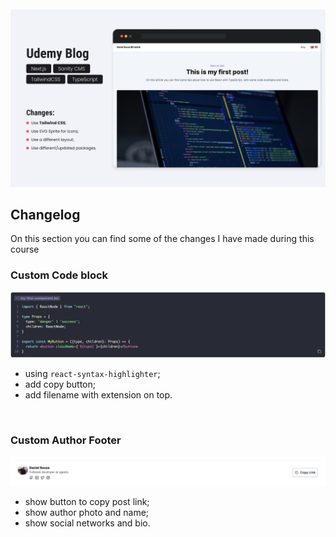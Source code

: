<div align='center' style='margin-top: 10px; margin-bottom: 10px;'>
<img src=".github/assets/cover.jpg" alt='Udemy Blog' width='1000px' height='auto' />
</div>

## Changelog

On this section you can find some of the changes I have made during this course

### Custom Code block

![Code Block](.github/assets/code-block.png)

- using `react-syntax-highlighter`;
- add copy button;
- add filename with extension on top.

<br />

### Custom Author Footer

![Author](.github/assets/author-footer.png)

- show button to copy post link;
- show author photo and name;
- show social networks and bio.
